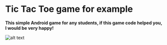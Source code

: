 # Tic Tac Toe game for example
**This simple Android game for any students, if this game code helped you, I would be very happy!**  

![alt text](https://i.imgur.com/8f1TOpC.png)
